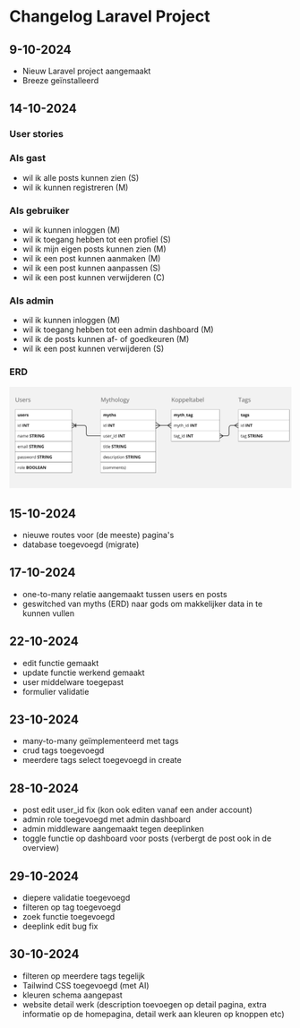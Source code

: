 # Changelog Laravel Project
## 9-10-2024
* Nieuw Laravel project aangemaakt
* Breeze geïnstalleerd

## 14-10-2024
### User stories
### Als gast
* wil ik alle posts kunnen zien (S)
* wil ik kunnen registreren (M)

### Als gebruiker
* wil ik kunnen inloggen (M)
* wil ik toegang hebben tot een profiel (S)
* wil ik mijn eigen posts kunnen zien (M)
* wil ik een post kunnen aanmaken (M)
* wil ik een post kunnen aanpassen (S)
* wil ik een post kunnen verwijderen (C)

### Als admin
* wil ik kunnen inloggen (M)
* wil ik toegang hebben tot een admin dashboard (M)
* wil ik de posts kunnen af- of goedkeuren (M)
* wil ik een post kunnen verwijderen (S)

### ERD
![ERD.png](images/ERD.png)

## 15-10-2024
* nieuwe routes voor (de meeste) pagina's
* database toegevoegd (migrate)

## 17-10-2024
* one-to-many relatie aangemaakt tussen users en posts
* geswitched van myths (ERD) naar gods om makkelijker data in te kunnen vullen

## 22-10-2024
* edit functie gemaakt
* update functie werkend gemaakt
* user middelware toegepast
* formulier validatie

## 23-10-2024
* many-to-many geïmplementeerd met tags
* crud tags toegevoegd
* meerdere tags select toegevoegd in create

## 28-10-2024
* post edit user_id fix (kon ook editen vanaf een ander account)
* admin role toegevoegd met admin dashboard
* admin middleware aangemaakt tegen deeplinken
* toggle functie op dashboard voor posts (verbergt de post ook in de overview)

## 29-10-2024
* diepere validatie toegevoegd
* filteren op tag toegevoegd
* zoek functie toegevoegd
* deeplink edit bug fix

## 30-10-2024
* filteren op meerdere tags tegelijk
* Tailwind CSS toegevoegd (met AI)
* kleuren schema aangepast
* website detail werk (description toevoegen op detail pagina,
extra informatie op de homepagina, detail werk aan kleuren
op knoppen etc)


